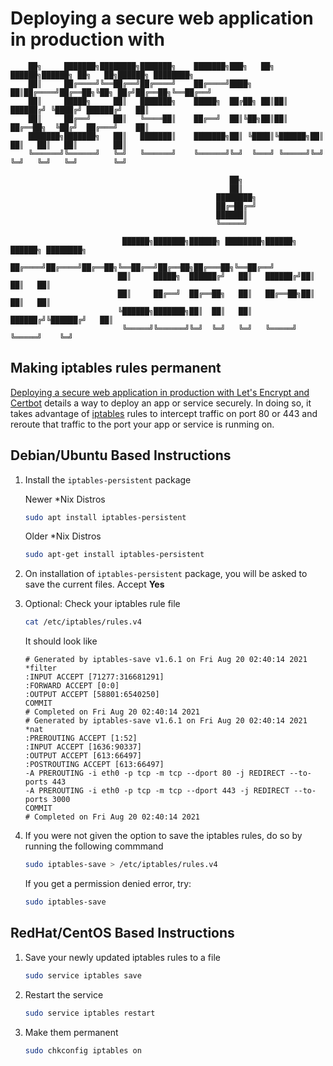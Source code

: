 # Deploying a secure web application in production with


```terminal
    ██╗     ███████╗████████╗███████╗    ███████╗███╗   ██╗ ██████╗██████╗ ██╗   ██╗██████╗ ████████╗
    ██║     ██╔════╝╚══██╔══╝██╔════╝    ██╔════╝████╗  ██║██╔════╝██╔══██╗╚██╗ ██╔╝██╔══██╗╚══██╔══╝
    ██║     █████╗     ██║   ███████╗    █████╗  ██╔██╗ ██║██║     ██████╔╝ ╚████╔╝ ██████╔╝   ██║   
    ██║     ██╔══╝     ██║   ╚════██║    ██╔══╝  ██║╚██╗██║██║     ██╔══██╗  ╚██╔╝  ██╔═══╝    ██║   
    ███████╗███████╗   ██║   ███████║    ███████╗██║ ╚████║╚██████╗██║  ██║   ██║   ██║        ██║   
    ╚══════╝╚══════╝   ╚═╝   ╚══════╝    ╚══════╝╚═╝  ╚═══╝ ╚═════╝╚═╝  ╚═╝   ╚═╝   ╚═╝        ╚═╝   

                                                 ██╗                 
                                                 ██║              
                                              ████████╗                  
                                              ██╔═██╔═╝                   
                                              ██████║                       
                                              ╚═════╝                 

                         ██████╗███████╗██████╗ ████████╗██████╗  ██████╗ ████████╗      
                        ██╔════╝██╔════╝██╔══██╗╚══██╔══╝██╔══██╗██╔═══██╗╚══██╔══╝  
                        ██║     █████╗  ██████╔╝   ██║   ██████╔╝██║   ██║   ██║      
                        ██║     ██╔══╝  ██╔══██╗   ██║   ██╔══██╗██║   ██║   ██║        
                        ╚██████╗███████╗██║  ██║   ██║   ██████╔╝╚██████╔╝   ██║                   
                         ╚═════╝╚══════╝╚═╝  ╚═╝   ╚═╝   ╚═════╝  ╚═════╝    ╚═╝
```

## Making iptables rules permanent

[Deploying a secure web application in production with Let's Encrypt and Certbot](Readme.md) details a way to deploy an app or service securely. In doing so, it takes advantage of [iptables](https://en.wikipedia.org/wiki/Iptables) rules to intercept traffic on port 80 or 443 and reroute that traffic to the port your app or service is runming on.

## Debian/Ubuntu Based Instructions

1.  Install the `iptables-persistent` package

    Newer \*Nix Distros

    ```bash
    sudo apt install iptables-persistent
    ```

    Older \*Nix Distros

    ```bash
    sudo apt-get install iptables-persistent

    ```
1.  On installation of `iptables-persistent` package, you will be asked to save the current files. Accept **Yes**

1.  Optional: Check your iptables rule file

    ```bash
    cat /etc/iptables/rules.v4
    ```

    It should look like

    ```text
    # Generated by iptables-save v1.6.1 on Fri Aug 20 02:40:14 2021
    *filter
    :INPUT ACCEPT [71277:316681291]
    :FORWARD ACCEPT [0:0]
    :OUTPUT ACCEPT [58801:6540250]
    COMMIT
    # Completed on Fri Aug 20 02:40:14 2021
    # Generated by iptables-save v1.6.1 on Fri Aug 20 02:40:14 2021
    *nat
    :PREROUTING ACCEPT [1:52]
    :INPUT ACCEPT [1636:90337]
    :OUTPUT ACCEPT [613:66497]
    :POSTROUTING ACCEPT [613:66497]
    -A PREROUTING -i eth0 -p tcp -m tcp --dport 80 -j REDIRECT --to-ports 443
    -A PREROUTING -i eth0 -p tcp -m tcp --dport 443 -j REDIRECT --to-ports 3000
    COMMIT
    # Completed on Fri Aug 20 02:40:14 2021
    ```

1.  If you were not given the option to save the iptables rules, do so by running the following commmand

    ```bash
    sudo iptables-save > /etc/iptables/rules.v4
    ```

    If you get a permission denied error, try:

    ```bash
    sudo iptables-save
    ```

## RedHat/CentOS Based Instructions

1.  Save your newly updated iptables rules to a file

    ```bash
    sudo service iptables save
    ```

1.  Restart the service

    ```bash
    sudo service iptables restart
    ```

1.  Make them permanent

    ```bash
    sudo chkconfig iptables on
    ```
